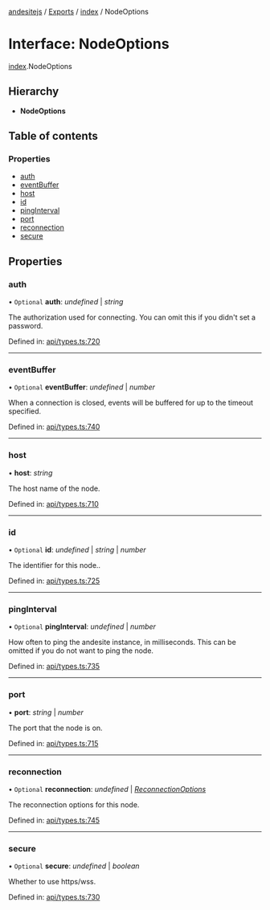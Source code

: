 [andesitejs](../README.md) / [Exports](../modules.md) / [index](../modules/index.md) / NodeOptions

# Interface: NodeOptions

[index](../modules/index.md).NodeOptions

## Hierarchy

* **NodeOptions**

## Table of contents

### Properties

- [auth](index.nodeoptions.md#auth)
- [eventBuffer](index.nodeoptions.md#eventbuffer)
- [host](index.nodeoptions.md#host)
- [id](index.nodeoptions.md#id)
- [pingInterval](index.nodeoptions.md#pinginterval)
- [port](index.nodeoptions.md#port)
- [reconnection](index.nodeoptions.md#reconnection)
- [secure](index.nodeoptions.md#secure)

## Properties

### auth

• `Optional` **auth**: *undefined* \| *string*

The authorization used for connecting. You can omit this if you didn't set a password.

Defined in: [api/types.ts:720](https://github.com/Lavaclient/andesite/blob/7241e28/src/api/types.ts#L720)

___

### eventBuffer

• `Optional` **eventBuffer**: *undefined* \| *number*

When a connection is closed, events will be buffered for up to the timeout specified.

Defined in: [api/types.ts:740](https://github.com/Lavaclient/andesite/blob/7241e28/src/api/types.ts#L740)

___

### host

• **host**: *string*

The host name of the node.

Defined in: [api/types.ts:710](https://github.com/Lavaclient/andesite/blob/7241e28/src/api/types.ts#L710)

___

### id

• `Optional` **id**: *undefined* \| *string* \| *number*

The identifier for this node..

Defined in: [api/types.ts:725](https://github.com/Lavaclient/andesite/blob/7241e28/src/api/types.ts#L725)

___

### pingInterval

• `Optional` **pingInterval**: *undefined* \| *number*

How often to ping the andesite instance, in milliseconds. This can be omitted if you do not want to ping the node.

Defined in: [api/types.ts:735](https://github.com/Lavaclient/andesite/blob/7241e28/src/api/types.ts#L735)

___

### port

• **port**: *string* \| *number*

The port that the node is on.

Defined in: [api/types.ts:715](https://github.com/Lavaclient/andesite/blob/7241e28/src/api/types.ts#L715)

___

### reconnection

• `Optional` **reconnection**: *undefined* \| [*ReconnectionOptions*](api/types.reconnectionoptions.md)

The reconnection options for this node.

Defined in: [api/types.ts:745](https://github.com/Lavaclient/andesite/blob/7241e28/src/api/types.ts#L745)

___

### secure

• `Optional` **secure**: *undefined* \| *boolean*

Whether to use https/wss.

Defined in: [api/types.ts:730](https://github.com/Lavaclient/andesite/blob/7241e28/src/api/types.ts#L730)
